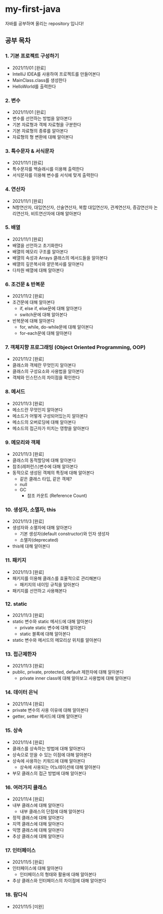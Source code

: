 # my-first-java

자바를 공부하며 올리는 repository 입니다!

## 공부 목차

### 1. 기본 프로젝트 구성하기

- 2021/11/01 [완료]
- IntelliJ IDEA를 사용하여 프로젝트를 만들어본다
- MainClass.class를 생성한다
- HelloWorld를 출력한다

### 2. 변수

- 2021/11/01 [완료]
- 변수를 선언하는 방법을 알아본다
- 기본 자료형과 객체 자료형을 구분한다
- 기본 자료형의 종류를 알아본다
- 자료형의 형 변환에 대해 알아본다

### 3. 특수문자 & 서식문자

- 2021/11/1 [완료]
- 특수문자를 백슬래시를 이용해 출력한다
- 서식문자를 이용해 변수를 서식에 맞게 출력한다

### 4. 연산자

- 2021/11/1 [완료]
- N항연산자, 대입연산자, 산술연산자, 복합 대입연산자, 관계연산자, 증감연산자
  논리연산자, 비트연산자에 대해 알아본다

### 5. 배열

- 2021/11/1 [완료]
- 배열을 선언하고 초기화한다
- 배열의 메모리 구조를 알아본다
- 배열의 속성과 Arrays 클래스의 메서드들을 알아본다
- 배열의 깊은복사와 얕은복사를 알아본다
- 다차원 배열에 대해 알아본다

### 6. 조건문 & 반복문

- 2021/11/2 [완료]
- 조건문에 대해 알아본다
  - if, else if, else문에 대해 알아본다
  - switch문에 대해 알아본다
- 반복문에 대해 알아본다
  - for, while, do-while문에 대해 알아본다
  - for-each문에 대해 알아본다

### 7. 객체지향 프로그래밍 (Object Oriented Programming, OOP)

- 2021/11/2 [완료]
- 클래스와 객체란 무엇인지 알아본다
- 클래스의 구성요소와 사용법을 알아본다
- 객체와 인스턴스의 차이점을 확인한다

### 8. 메서드

- 2021/11/3 [완료]
- 메소드란 무엇인지 알아본다
- 메소드가 어떻게 구성되어있는지 알아본다
- 메소드의 오버로딩에 대해 알아본다
- 메소드의 접근자가 미치는 영향을 알아본다

### 9. 메모리와 객체

- 2021/11/3 [완료]
- 클래스의 동적할당에 대해 알아본다
- 참조(레퍼런스)변수에 대해 알아본다
- 동적으로 생성된 객체의 특징에 대해 알아본다
  - 같은 클래스 타입, 같은 객체?
  - null
  - GC
    - 참조 카운트 (Reference Count)

### 10. 생성자, 소멸자, this

- 2021/11/3 [완료]
- 생성자와 소멸자에 대해 알아본다
  - 기본 생성자(default constructor)와 인자 생성자
  - 소멸자(deprecated)
- this에 대해 알아본다

### 11. 패키지

- 2021/11/3 [완료]
- 패키지를 이용해 클래스를 효율적으로 관리해본다
  - 패키지의 네이밍 규칙을 알아본다
- 패키지를 선언하고 사용해본다

### 12. static

- 2021/11/3 [완료]
- static 변수와 static 메서드에 대해 알아본다
  - private static 변수에 대해 알아본다
  - static 블록에 대해 알아본다
- static 변수와 메서드의 메모리상 위치를 알아본다

### 13. 접근제한자

- 2021/11/3 [완료]
- public, private, protected, default 제한자에 대해 알아본다
  - private inner class에 대해 알아보고 사용법에 대해 알아본다

### 14. 데이터 은닉

- 2021/11/4 [완료]
- private 변수의 사용 이유에 대해 알아본다
- getter, setter 메서드에 대해 알아본다

### 15. 상속

- 2021/11/4 [완료]
- 클래스를 상속하는 방법에 대해 알아본다
- 상속으로 얻을 수 있는 이점에 대해 알아본다
- 상속에 사용하는 키워드에 대해 알아본다
  - 상속에 사용되는 어노테이션에 대해 알아본다
- 부모 클래스의 접근 방법에 대해 알아본다

### 16. 여러가지 클래스

- 2021/11/4 [완료]
- 내부 클래스에 대해 알아본다
  - 내부 클래스의 단점에 대해 알아본다
- 정적 클래스에 대해 알아본다
- 지역 클래스에 대해 알아본다
- 익명 클래스에 대해 알아본다
- 추상 클래스에 대해 알아본다

### 17. 인터페이스

- 2021/11/5 [완료]
- 인터페이스에 대해 알아본다
  - 인터페이스의 형태와 활용에 대해 알아본다
- 추상 클래스와 인터페이스의 차이점에 대해 알아본다

### 18. 람다식

- 2021/11/5 [미완]